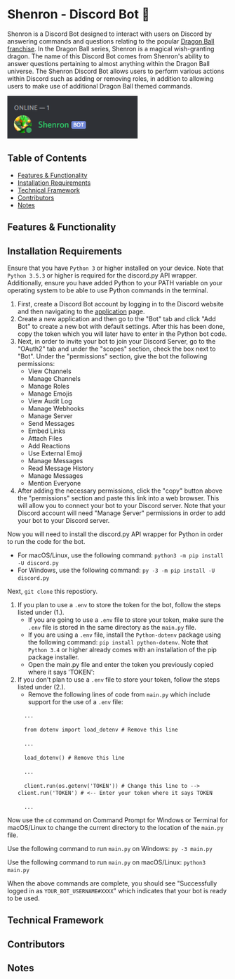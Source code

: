 # Shenron - Discord Bot :robot:

<p>Shenron is a Discord Bot designed to interact with users on Discord by answering commands and questions relating to the popular <a href="https://en.wikipedia.org/wiki/Dragon_Ball">Dragon Ball franchise</a>. In the Dragon Ball series, Shenron is a magical wish-granting dragon. The name of this Discord Bot comes from Shenron's ability to answer questions pertaining to almost anything within the Dragon Ball universe. The Shenron Discord Bot allows users to perform various actions within Discord such as adding or removing roles, in addition to allowing users to make use of additional Dragon Ball themed commands.</p>

<img width="297" height="97" src="README_Images/shenron.png">

<h2>Table of Contents</h2>
<ul>
  <li><a href="#features">Features & Functionality</a></li>
  <li><a href="#installation">Installation Requirements</a></li>
  <li><a href="#tech">Technical Framework</a></li>
  <li><a href="#contributors">Contributors</a></li>
  <li><a href="#notes">Notes</a></li>
</ul>

<h2 id="features">Features & Functionality</h2>

<h2 id="installation">Installation Requirements</h2>

<p>Ensure that you have <code>Python 3</code> or higher installed on your device. Note that <code>Python 3.5.3</code> or higher is required for the discord.py API wrapper. Additionally, ensure you have added Python to your PATH variable on your operating system to be able to use Python commands in the terminal.</p>

<ol>
  <li>First, create a Discord Bot account by logging in to the Discord website and then navigating to the <a href="https://discord.com/developers/applications">application</a> page.
  </li>
  <li>Create a new application and then go to the "Bot" tab and click "Add Bot" to create a new bot with default settings. After this has been done, copy the token which you will later have to enter in the Python bot code.
  </li>
  <li>Next, in order to invite your bot to join your Discord Server, go to the "OAuth2" tab and under the "scopes" section, check the box next to "Bot". Under the "permissions" section, give the bot the following permissions: 
    <ul>
      <li>View Channels</li>
      <li>Manage Channels</li>
      <li>Manage Roles</li>
      <li>Manage Emojis</li>
      <li>View Audit Log</li>
      <li>Manage Webhooks</li>
      <li>Manage Server</li>
      <li>Send Messages</li>
      <li>Embed Links</li>
      <li>Attach Files</li>
      <li>Add Reactions</li>
      <li>Use External Emoji</li>
      <li>Manage Messages</li>
      <li>Read Message History</li>
      <li>Manage Messages</li>
      <li>Mention Everyone</li>
    </ul>  
  </li>
  <li>After adding the necessary permissions, click the "copy" button above the "permissions" section and paste this link into a web browser. This will allow you to connect your bot to your Discord server. Note that your Discord account will need "Manage Server" permissions in order to add your bot to your Discord server.
  </li>
</ol>

<p>Now you will need to install the discord.py API wrapper for Python in order to run the code for the bot.</p>
<ul>
  <li>For macOS/Linux, use the following command: <code>python3 -m pip install -U discord.py</code></li>
  <li>For Windows, use the following command: <code>py -3 -m pip install -U discord.py</code></li>
</ul>

<p>Next, <code>git clone</code> this repostiory.</code></p>

<ol>
  <li>If you plan to use a <code>.env</code> to store the token for the bot, follow the steps listed under (1.).
    <ul>
      <li>If you are going to use a <code>.env</code> file to store your token, make sure the <code>.env</code> file is stored in the same directory as the <code>main.py</code>  file.
      </li>
      <li>If you are using a <code>.env</code> file, install the <code>Python-dotenv</code> package using the following command: <code>pip install python-dotenv</code>. Note that <code>Python 3.4</code> or higher already comes with an installation of the pip package installer.
      </li>
      <li>Open the </code>main.py</code> file and enter the token you previously copied where it says 'TOKEN':
      </li>
    </ul>
  </li>

  <li>If you don't plan to use a <code>.env</code> file to store your token, follow the steps listed under (2.).
    <ul>
      <li>Remove the following lines of code from <code>main.py</code> which include support for the use of a <code>.env</code> file:
      </li>
    </ul>
      
     
      ...
    
      from dotenv import load_dotenv # Remove this line
      
      ...
      
      load_dotenv() # Remove this line
      
      ... 
      
      client.run(os.getenv('TOKEN')) # Change this line to --> client.run('TOKEN') # <-- Enter your token where it says TOKEN
      
      ...
      
  </li>
</ol>

<p>Now use the <code>cd</code> command on Command Prompt for Windows or Terminal for macOS/Linux to change the current directory to the location of the <code>main.py</code> file.</p>
<p>Use the following command to run <code>main.py</code> on Windows: <code>py -3 main.py</code></p>
<p>Use the following command to run <code>main.py</code> on macOS/Linux: <code>python3 main.py</code></p>

</p>When the above commands are complete, you should see "Successfully logged in as <code>YOUR_BOT_USERNAME#XXXX</code>" which indicates that your bot is ready to be used.</p>

<h2 id="tech">Technical Framework</h2>

<h2 id="contributors">Contributors</h2>

<h2 id="notes">Notes</h2>
 


  
  
